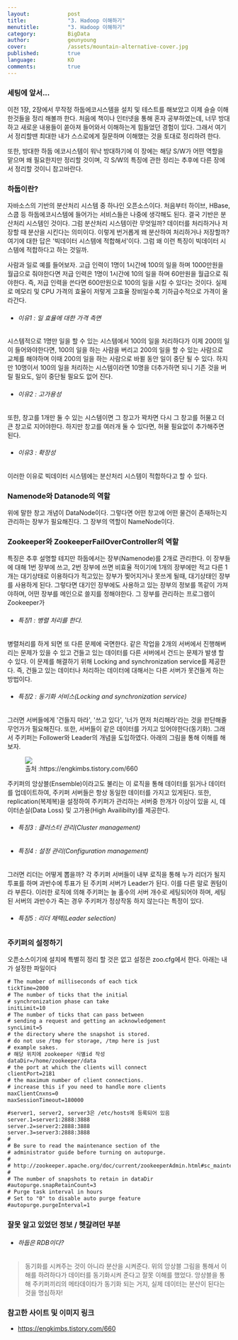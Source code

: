 ```yaml
---
layout:            post
title:             "3. Hadoop 이해하기"
menutitle:         "3. Hadoop 이해하기"
category:          BigData
author:            geunyoung
cover:             /assets/mountain-alternative-cover.jpg
published:         true
language:          KO
comments:          true
---
```

 
  
### 세팅에 앞서...
  
  이전 1장, 2장에서 무작정 하둡에코시스템을 설치 및 테스트를 해보았고 이제 슬슬 이해한것들을 정리 해볼까 한다. 처음에 책이나 인터넷을 통해 혼자 공부하였는데, 너무 방대하고 새로운 내용들이 쏟아져 들어와서 이해하는게 힘들었던 경험이 있다. 그래서 여기서 정리할땐 최대한 내가 스스로에게 질문하며 이해했는 것을 토대로 정리하려 한다. 
  
 또한, 방대한 하둡 에코시스템이 워낙 방대하기에 이 장에는 해당 S/W가 어떤 역할을 맡으며 왜 필요한지만 정리할 것이며, 각 S/W의 특징에 관한 정리는 추후에 다른 장에서 정리할 것이니 참고바란다.
 
### 하둡이란?
  
 자바소스의 기반의 분산처리 시스템 중 하나인 오픈소스이다. 처음부터 하이브, HBase, 스쿱 등 하둡에코시스템에 들어가는 서비스들은 나중에 생각해도 된다. 결국 기반은 분산처리 시스템인 것이다. 그럼 분산처리 시스템이란 무엇일까? 데이터를 처리하거나 저장할 때 분산을 시킨다는 의미이다. 이렇게 번거롭게 왜 분산하여 처리하거나 저장할까? 여기에 대한 답은 '빅데이터 시스템에 적합해서'이다. 그럼 왜 이런 특징이 빅데이터 시스템에 적합하다고 하는 것일까.  
  
 사람과 일로 예를 들어보자. 고급 인력이 1명이 1시간에 100의 일을 하며 1000만원을 월급으로 줘야한다면 저급 인력은 1명이 1시간에 10의 일을 하며 60만원을 월급으로 줘야한다. 즉, 저급 인력을 쓴다면 600만원으로 100의 일을 시킬 수 있다는 것이다. 실제로 메모리 및 CPU 가격의 효율이 저렇게 고효율 장비일수록 기하급수적으로 가격이 올라간다.

 * ###### 이유1 : 일 효율에 대한 가격 측면
 
  시스템적으로 1명만 일을 할 수 있는 시스템에서 100의 일을 처리하다가 이제 200의 일이 들어와야한다면, 100의 일을 하는 사람을 버리고 200의 일을 할 수 있는 사람으로 교체를 해야하며 이때 200의 일을 하는 사람으로 바뀔 동안 일이 중단 될 수 있다. 하지만 10명이서 100의 일을 처리하는 시스템이라면 10명을 더추가하면 되니 기존 것을 버릴 필요도, 일이 중단될 필요도 없어 진다.
 
 * ###### 이유2 : 고가용성
  
 또한, 창고를 1개만 둘 수 있는 시스템이면 그 창고가 꽉차면 다시 그 창고를 허물고 더 큰 창고로 지어야한다. 하지만 창고를 여러개 둘 수 있다면, 허물 필요없이 추가해주면 된다.
  
 * ###### 이유3 : 확장성
  
 이러한 이유로 빅데이터 시스템에는 분산처리 시스템이 적합하다고 할 수 있다.
 
### Namenode와 Datanode의 역할
  
 위에 말한 창고 개념이 DataNode이다. 그렇다면 어떤 창고에 어떤 물건이 존재하는지 관리하는 장부가 필요해진다. 그 장부의 역할이 NameNode이다. 
  
### Zookeeper와 ZookeeperFailOverController의 역할
  
 특징은 추후 설명할 테지만 하둡에서는 장부(Namenode)를 2개로 관리한다. 이 장부들에 대해 1번 장부에 쓰고, 2번 장부에 쓰면 비효율 적이기에 1개의 장부에만 적고 다른 1개는 대기상태로 이용하다가 적고있는 장부가 찢어지거나 못쓰게 될때, 대기상태인 장부를 사용하게 된다. 그렇다면 대기인 장부에도 사용하고 있는 장부의 정보를 똑같이 가져야하며, 어떤 장부를 메인으로 쓸지를 정해야한다. 그 장부를 관리하는 프로그램이 Zookeeper가

 * ###### 특징1 : 병렬 처리를 한다.
 
 병렬처리를 하게 되면 또 다른 문제에 국면한다. 같은 작업을 2개의 서버에서 진행해버리는 문제가 있을 수 있고 건들고 있는 데이터를 다른 서버에서 건드는 문제가 발생 할 수 있다. 이 문제를 해결하기 위해 Locking and synchronization service를 제공한다. 즉, 건들고 있는 데이터나 처리하는 데이터에 대해서는 다른 서버가 못건들게 하는 방법이다.
 
 * ###### 특징2 : 동기화 서비스(Locking and synchronization service)
 
 그러면 서버들에게 '건들지 마라', '쓰고 있다', '너가 먼저 처리해라'라는 것을 판단해줄 무언가가 필요해진다. 또한, 서버들이 같은 데이터를 가지고 있어야한다(동기화). 그래서 주키퍼는 Follower와 Leader의 개념을 도입하였다. 아래의 그림을 통해 이해를 해보자.
   
<figure>
<img src="{{ "/media/img/Bigdata/zookeeper.png" | absolute_url }}" />
<figcaption>출처 :https://engkimbs.tistory.com/660 </figcaption>
</figure>
  
주키퍼의 앙상블(Ensemble)이라고도 불리는 이 로직을 통해 데이터를 읽거나 데이터를 업데이트하여, 주키퍼 서버들은 항상 동일한 데이터를 가지고 있게된다. 또한, replication(복제복)을 설정하여 주키퍼가 관리하는 서버중 한개가 이상이 있을 시, 데이터손실(Data Loss) 및 고가용(High Availibilty)를 제공한다.
 
 * ###### 특징3 : 클러스터 관리(Cluster management) 
 * ###### 특징4 : 설정 관리(Configuration management)
 
그러면 리더는 어떻게 뽑을까? 각 주키퍼 서버들이 내부 로직을 통해 누가 리더가 될지 투표를 하며 과반수에 투표가 된 주키퍼 서버가 Leader가 된다. 이를 다른 말로 퀀텀이라 부른다. 이러한 로직에 의해 주키퍼는 늘 홀수의 서버 개수로 세팅되어야 하며, 세팅된 서버의 과반수가 죽는 경우 주키퍼가 정상작동 하지 않는다는 특정이 있다.
 
 * ###### 특징5 : 리더 채택(Leader selection)
  
  
### 주키퍼의 설정하기

오픈소스이기에 설치에 특별히 정리 할 것은 없고 설정은 zoo.cfg에서 한다.
아래는 내가 설정한 파일이다

```xml
# The number of milliseconds of each tick
tickTime=2000
# The number of ticks that the initial
# synchronization phase can take
initLimit=10
# The number of ticks that can pass between
# sending a request and getting an acknowledgement
syncLimit=5
# the directory where the snapshot is stored.
# do not use /tmp for storage, /tmp here is just
# example sakes.
# 해당 위치에 zookeeper 식별id 작성
dataDir=/home/zookeeper/data
# the port at which the clients will connect
clientPort=2181
# the maximum number of client connections.
# increase this if you need to handle more clients
maxClientCnxns=0
maxSessionTimeout=180000

#server1, server2, server3은 /etc/hosts에 등록되어 있음
server.1=server1:2888:3888
server.2=server2:2888:3888
server.3=server3:2888:3888
#
# Be sure to read the maintenance section of the
# administrator guide before turning on autopurge.
#
# http://zookeeper.apache.org/doc/current/zookeeperAdmin.html#sc_maintenance
#
# The number of snapshots to retain in dataDir
#autopurge.snapRetainCount=3
# Purge task interval in hours
# Set to "0" to disable auto purge feature
#autopurge.purgeInterval=1
```  
  
### 잘못 알고 있었던 정보 / 헷갈려던 부분
  
 * ###### 하둡은 RDB이다?
  >동기화를 시켜주는 것이 아니라 분산을 시켜준다. 위의 앙상블 그림을 통해서 이해를 하려하다가 데이터를 동기화시켜 준다고 잘못 이해를 했었다. 앙상블을 통해 주키퍼끼리의 메타데이타가 동기화 되는 거지, 실제 데이터는 분산이 된다는 것을 명심하자!

### 참고한 사이트 및 이미지 링크
  
 * https://engkimbs.tistory.com/660
